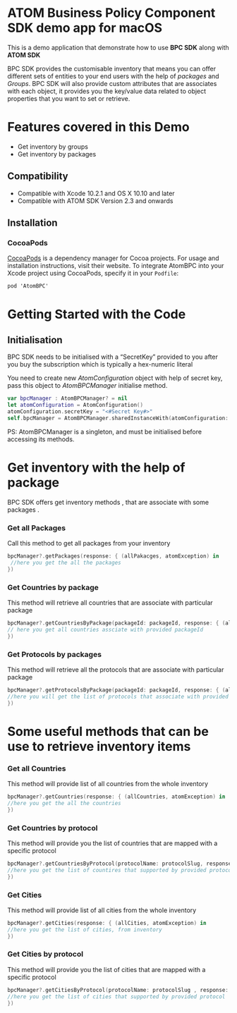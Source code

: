 # ATOM Business Policy Component SDK demo app for macOS

This is a demo application that demonstrate how to use ****BPC SDK**** along with ****ATOM SDK****

BPC SDK provides the customisable inventory that means you can offer different sets of entities to your end users with the help of *_packages_* and *_Groups_*. BPC SDK will also provide custom attributes that are associates with each object, it provides you the key/value data related to object properties that you want to set or retrieve.

# Features covered in this Demo

* Get inventory by groups
* Get inventory by packages

## Compatibility

-   Compatible with Xcode 10.2.1 and OS X 10.10 and later
-   Compatible with ATOM SDK Version 2.3 and onwards

## Installation

### CocoaPods
[CocoaPods](https://cocoapods.org/) is a dependency manager for Cocoa projects. For usage and installation instructions, visit their website. To integrate AtomBPC into your Xcode project using CocoaPods, specify it in your `Podfile`:

```podfile
pod 'AtomBPC'
```
  
# Getting Started with the Code

## Initialisation
BPC SDK needs to be initialised with a “SecretKey” provided to you after you buy the subscription which is typically a hex-numeric literal

You need to create new *_AtomConfiguration_* object  with help of secret key, pass this object to *_AtomBPCManager_* initialise method.

  
``` Swift
var bpcManager : AtomBPCManager? = nil
let atomConfiguration = AtomConfiguration()
atomConfiguration.secretKey = "<#Secret Key#>"
self.bpcManager = AtomBPCManager.sharedInstanceWith(atomConfiguration: atomConfiguration)
```
PS: AtomBPCManager is a singleton, and must be initialised before accessing its methods.
  

# Get inventory with the help of package

BPC SDK offers get inventory methods , that are associate with some packages .
  

### Get all Packages

Call this method to get all packages from your inventory

```Swift
bpcManager?.getPackages(response: { (allPakacges, atomException) in
 //here you get the all the packages
})
```  

### Get Countries by package

This method will retrieve all countries that are associate with particular package

```Swift
bpcManager?.getCountriesByPackage(packageId: packageId, response: { (allCountries, atomException) in
// here you get all countries assciate with provided packageId
})
```
### Get Protocols by packages

This method will retrieve all the protocols that are associate with particular package

```Swift
bpcManager?.getProtocolsByPackage(packageId: packageId, response: { (allProtocols, atomException) in
//here you will get the list of protocols that associate with provided packageId
})
```  

# Some useful methods that can be use to retrieve  inventory items


### Get all Countries

This method will provide list of all countries from the whole inventory

``` Swift
bpcManager?.getCountries(response: { (allCountries, atomException) in
//here you get the all the countries
})
```  

### Get Countries by protocol

This method will provide you the list of countries that are mapped with a specific protocol

```Swift
bpcManager?.getCountriesByProtocol(protocolName: protocolSlug, response: { (allCountries, atomException) in
//here you get the list of countires that supported by provided protocol
})
```

### Get Cities

This method will provide list of all cities from the whole inventory

```Swift
bpcManager?.getCities(response: { (allCities, atomException) in
//here you get the list of cities, from inventory
})
```

### Get Cities by protocol

This method will provide you the list of cities that are mapped with a specific protocol

```Swift
bpcManager?.getCitiesByProtocol(protocolName: protocolSlug , response: { (allCities, atomException) in
//here you get the list of cities that supported by provided protocol
})
```
